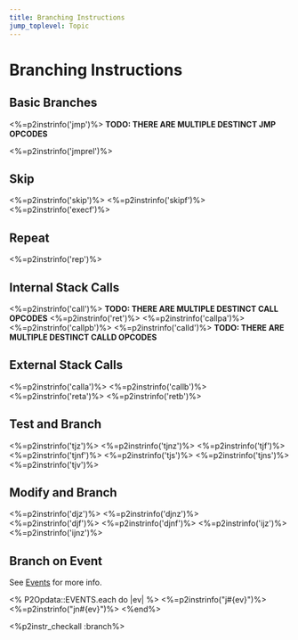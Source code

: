 ```yaml
---
title: Branching Instructions
jump_toplevel: Topic
---
```

# Branching Instructions

## Basic Branches

<%=p2instrinfo('jmp')%>
**TODO: THERE ARE MULTIPLE DESTINCT JMP OPCODES**

<%=p2instrinfo('jmprel')%>

## Skip

<%=p2instrinfo('skip')%>
<%=p2instrinfo('skipf')%>
<%=p2instrinfo('execf')%>

## Repeat

<%=p2instrinfo('rep')%>

## Internal Stack Calls

<%=p2instrinfo('call')%>
**TODO: THERE ARE MULTIPLE DESTINCT CALL OPCODES**
<%=p2instrinfo('ret')%>
<%=p2instrinfo('callpa')%>
<%=p2instrinfo('callpb')%>
<%=p2instrinfo('calld')%>
**TODO: THERE ARE MULTIPLE DESTINCT CALLD OPCODES**

## External Stack Calls

<%=p2instrinfo('calla')%>
<%=p2instrinfo('callb')%>
<%=p2instrinfo('reta')%>
<%=p2instrinfo('retb')%>

## Test and Branch

<%=p2instrinfo('tjz')%>
<%=p2instrinfo('tjnz')%>
<%=p2instrinfo('tjf')%>
<%=p2instrinfo('tjnf')%>
<%=p2instrinfo('tjs')%>
<%=p2instrinfo('tjns')%>
<%=p2instrinfo('tjv')%>

## Modify and Branch

<%=p2instrinfo('djz')%>
<%=p2instrinfo('djnz')%>
<%=p2instrinfo('djf')%>
<%=p2instrinfo('djnf')%>
<%=p2instrinfo('ijz')%>
<%=p2instrinfo('ijnz')%>

## Branch on Event

See [Events](event.html) for more info.

<% P2Opdata::EVENTS.each do |ev| %>
<%=p2instrinfo("j#{ev}")%>
<%=p2instrinfo("jn#{ev}")%>
<%end%>


<%p2instr_checkall :branch%>